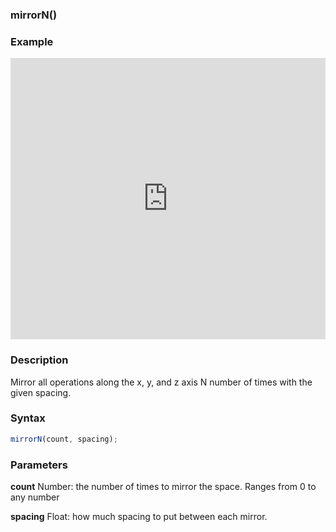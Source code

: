 ### mirrorN()

### Example

<iframe width="100%" height="450px" src="https://shaderpark.com/sculpture/-N-nMAIqeHnScquHK-tS?example=true&embed=true" frameborder="0"></iframe>

### Description
Mirror all operations along the x, y, and z axis N number of times with the given spacing.

### Syntax
```js
mirrorN(count, spacing);
```

### Parameters
**count** Number: the number of times to mirror the space. Ranges from 0 to any number

**spacing** Float: how much spacing to put between each mirror.
